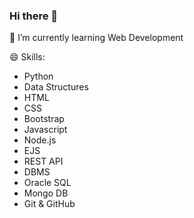 ### Hi there 👋

🌱 I’m currently learning Web Development <br>

😄 Skills:
  - Python
  - Data Structures
  - HTML
  - CSS
  - Bootstrap
  - Javascript
  - Node.js
  - EJS
  - REST API
  - DBMS
  - Oracle SQL
  - Mongo DB
  - Git & GitHub

<!--
**prashantmall1997/prashantmall1997** is a ✨ _special_ ✨ repository because its `README.md` (this file) appears on your GitHub profile.

Here are some ideas to get you started:

- 🔭 I’m currently working on ...
- 🌱 I’m currently learning ...
- 👯 I’m looking to collaborate on ...
- 🤔 I’m looking for help with ...
- 💬 Ask me about ...
- 📫 How to reach me: ...
- 😄 Pronouns: ...
- ⚡ Fun fact: ...
-->
